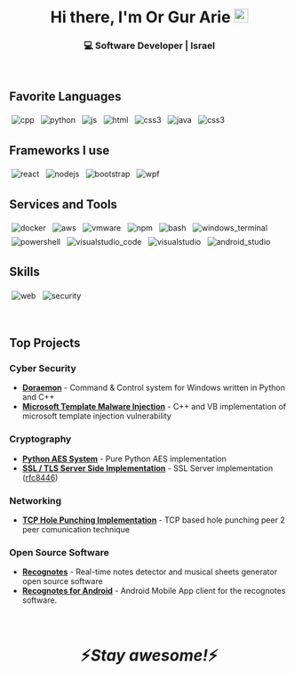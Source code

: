 <div align="center">
   <h1>Hi there, I'm Or Gur Arie</a> <img src="https://media.giphy.com/media/hvRJCLFzcasrR4ia7z/giphy.gif" width="25px"> </h1>
</div>

<div align="center">
<h3> 💻 Software Developer | Israel</h3>
</div>
 
<br />

## Favorite Languages

<p align="left">
  <img src="https://raw.githubusercontent.com/Railly/ColoredBadges/master/svg/dev/languages/cpp.svg" alt="cpp" style="vertical-align:top; margin:4px">
  <img src="https://raw.githubusercontent.com/Railly/ColoredBadges/master/svg/dev/languages/python.svg" alt="python" style="vertical-align:top; margin:4px">
  <img src="https://raw.githubusercontent.com/Railly/ColoredBadges/master/svg/dev/languages/js.svg" alt="js" style="vertical-align:top; margin:4px">
  <img src="https://raw.githubusercontent.com/Railly/ColoredBadges/master/svg/dev/languages/html.svg" alt="html" style="vertical-align:top; margin:4px">
  <img src="https://raw.githubusercontent.com/Railly/ColoredBadges/master/svg/dev/languages/css3.svg" alt="css3" style="vertical-align:top; margin:4px">
  <img src="https://raw.githubusercontent.com/Railly/ColoredBadges/master/svg/dev/languages/java.svg" alt="java" style="vertical-align:top; margin:4px">
  <img src="https://raw.githubusercontent.com/Railly/ColoredBadges/master/svg/dev/languages/csharp_dotnet.svg" alt="css3" style="vertical-align:top; margin:4px">
</p>

## Frameworks I use

<p align="left">
  <img src="https://raw.githubusercontent.com/Railly/ColoredBadges/master/svg/dev/frameworks/react.svg" alt="react" style="vertical-align:top; margin:4px">
  <img src="https://raw.githubusercontent.com/Railly/ColoredBadges/master/svg/dev/frameworks/nodejs.svg" alt="nodejs" style="vertical-align:top; margin:4px">
  <img src="https://raw.githubusercontent.com/Railly/ColoredBadges/master/svg/dev/frameworks/bootstrap.svg" alt="bootstrap" style="vertical-align:top; margin:4px">
  <img src="https://raw.githubusercontent.com/Railly/ColoredBadges/master/svg/dev/frameworks/wpf.svg" alt="wpf" style="vertical-align:top; margin:4px">
</p>

## Services and Tools

<p align="left">
  <img src="https://raw.githubusercontent.com/Railly/ColoredBadges/master/svg/dev/tools/docker.svg" alt="docker" style="vertical-align:top; margin:4px">
  <img src="https://raw.githubusercontent.com/Railly/ColoredBadges/master/svg/dev/services/aws.svg" alt="aws" style="vertical-align:top; margin:4px">
  <img src="https://raw.githubusercontent.com/Railly/ColoredBadges/master/svg/dev/tools/vmware.svg" alt="vmware" style="vertical-align:top; margin:4px">
  <img src="https://raw.githubusercontent.com/Railly/ColoredBadges/master/svg/dev/services/npm.svg" alt="npm" style="vertical-align:top; margin:4px">
  <img src="https://raw.githubusercontent.com/Railly/ColoredBadges/master/svg/dev/tools/bash.svg" alt="bash" style="vertical-align:top; margin:4px">
  <img src="https://raw.githubusercontent.com/Railly/ColoredBadges/master/svg/dev/tools/windows_terminal.svg" alt="windows_terminal" style="vertical-align:top; margin:4px">
  <img src="https://raw.githubusercontent.com/Railly/ColoredBadges/master/svg/dev/tools/powershell.svg" alt="powershell" style="vertical-align:top; margin:4px">
  <img src="https://raw.githubusercontent.com/Railly/ColoredBadges/master/svg/dev/tools/visualstudio_code.svg" alt="visualstudio_code" style="vertical-align:top; margin:4px">
  <img src="https://raw.githubusercontent.com/Railly/ColoredBadges/master/svg/dev/tools/visualstudio.svg" alt="visualstudio" style="vertical-align:top; margin:4px">
  <img src="https://raw.githubusercontent.com/Railly/ColoredBadges/master/svg/dev/tools/android_studio_colour.svg" alt="android_studio" style="vertical-align:top; margin:4px">
</p>

## Skills

<p align="left">
  <img src="https://raw.githubusercontent.com/Railly/ColoredBadges/master/svg/dev/misc/web.svg" alt="web" style="vertical-align:top; margin:4px">
  <img src="https://raw.githubusercontent.com/Railly/ColoredBadges/master/svg/dev/misc/security.svg" alt="security" style="vertical-align:top; margin:4px">
</p>
<br />

## Top Projects

### Cyber Security

- **[Doraemon](https://github.com/orgurar/doraemon)** - Command & Control system for Windows written in Python and C++
- **[Microsoft Template Malware Injection](https://github.com/orgurar/ms-template-injection)** - C++ and VB implementation of microsoft template injection vulnerability

### Cryptography

- **[Python AES System](https://github.com/orgurar/python-aes)** - Pure Python AES implementation
- **[SSL / TLS Server Side Implementation]()** - SSL Server implementation ([rfc8446](https://datatracker.ietf.org/doc/html/rfc8446))

### Networking

- **[TCP Hole Punching Implementation](https://github.com/orgurar/python-aes)** - TCP based hole punching peer 2 peer comunication technique

### Open Source Software

- **[Recognotes](https://github.com/orgurar/recognotes)** - Real-time notes detector and musical sheets generator open source software
- **[Recognotes for Android](https://github.com/orgurar/ms-template-injection)** - Android Mobile App client for the recognotes software.

<br />

<h1 align='center'>⚡️<i>Stay awesome!</i>⚡️</h1>
